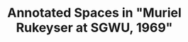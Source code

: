 ---
layout: manifest
title: Annotated Spaces in "Muriel Rukeyser at SGWU, 1969"
manifest_name: annotated-spaces-in-the-speed-of-darkness-

---